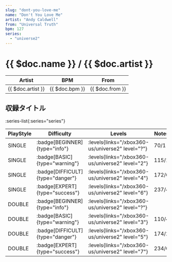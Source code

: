```yaml
---
slug: "dont-you-love-me"
name: "Don't You Love Me"
artist: "Andy Caldwell"
from: "Universal Truth"
bpm: 127
series:
  - "universe2"
---
```


# {{ $doc.name }} / {{ $doc.artist }}

|Artist|BPM|From|
|------|---|----|
|{{ $doc.artist }}|{{ $doc.bpm }}|{{ $doc.from }}|

## 収録タイトル

:series-list{:series="series"}

|PlayStyle|Difficulty|Levels|Notes|Movie|
|---------|----------|------|-----|-----|
|SINGLE| :badge[BEGINNER]{type="info"}| :levels{links="/xbox360-us/universe2" level="?"}|70/1||
|SINGLE| :badge[BASIC]{type="warning"}| :levels{links="/xbox360-us/universe2" level="2"}|115/1||
|SINGLE| :badge[DIFFICULT]{type="danger"}| :levels{links="/xbox360-us/universe2" level="4"}|172/6||
|SINGLE| :badge[EXPERT]{type="success"}| :levels{links="/xbox360-us/universe2" level="6"}|237/4||
|DOUBLE| :badge[BEGINNER]{type="info"}| :levels{links="/xbox360-us/universe2" level="?"}|||
|DOUBLE| :badge[BASIC]{type="warning"}| :levels{links="/xbox360-us/universe2" level="3"}|110/4||
|DOUBLE| :badge[DIFFICULT]{type="danger"}| :levels{links="/xbox360-us/universe2" level="5"}|174/2||
|DOUBLE| :badge[EXPERT]{type="success"}| :levels{links="/xbox360-us/universe2" level="7"}|234/0||

